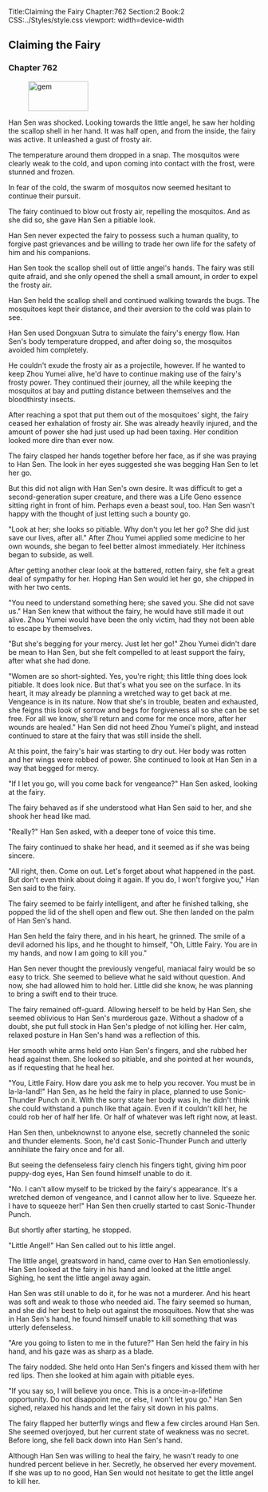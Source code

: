 Title:Claiming the Fairy 
Chapter:762 
Section:2 
Book:2 
CSS:../Styles/style.css 
viewport: width=device-width
  
## Claiming the Fairy
### Chapter 762
  
<figure>
	<img src="../Images/gem.gif" alt="gem" id="gem" width="120" height="60" />
</figure>
  

  
Han Sen was shocked. Looking towards the little angel, he saw her holding the scallop shell in her hand. It was half open, and from the inside, the fairy was active. It unleashed a gust of frosty air.

The temperature around them dropped in a snap. The mosquitos were clearly weak to the cold, and upon coming into contact with the frost, were stunned and frozen.

In fear of the cold, the swarm of mosquitos now seemed hesitant to continue their pursuit.

The fairy continued to blow out frosty air, repelling the mosquitos. And as she did so, she gave Han Sen a pitiable look.

Han Sen never expected the fairy to possess such a human quality, to forgive past grievances and be willing to trade her own life for the safety of him and his companions.

Han Sen took the scallop shell out of little angel's hands. The fairy was still quite afraid, and she only opened the shell a small amount, in order to expel the frosty air.

Han Sen held the scallop shell and continued walking towards the bugs. The mosquitoes kept their distance, and their aversion to the cold was plain to see.

Han Sen used Dongxuan Sutra to simulate the fairy's energy flow. Han Sen's body temperature dropped, and after doing so, the mosquitos avoided him completely.

He couldn't exude the frosty air as a projectile, however. If he wanted to keep Zhou Yumei alive, he'd have to continue making use of the fairy's frosty power. They continued their journey, all the while keeping the mosquitos at bay and putting distance between themselves and the bloodthirsty insects.

After reaching a spot that put them out of the mosquitoes' sight, the fairy ceased her exhalation of frosty air. She was already heavily injured, and the amount of power she had just used up had been taxing. Her condition looked more dire than ever now.

The fairy clasped her hands together before her face, as if she was praying to Han Sen. The look in her eyes suggested she was begging Han Sen to let her go.

But this did not align with Han Sen's own desire. It was difficult to get a second-generation super creature, and there was a Life Geno essence sitting right in front of him. Perhaps even a beast soul, too. Han Sen wasn't happy with the thought of just letting such a bounty go.

"Look at her; she looks so pitiable. Why don't you let her go? She did just save our lives, after all." After Zhou Yumei applied some medicine to her own wounds, she began to feel better almost immediately. Her itchiness began to subside, as well.

After getting another clear look at the battered, rotten fairy, she felt a great deal of sympathy for her. Hoping Han Sen would let her go, she chipped in with her two cents.

"You need to understand something here; she saved you. She did not save us." Han Sen knew that without the fairy, he would have still made it out alive. Zhou Yumei would have been the only victim, had they not been able to escape by themselves.

"But she's begging for your mercy. Just let her go!" Zhou Yumei didn't dare be mean to Han Sen, but she felt compelled to at least support the fairy, after what she had done.

"Women are so short-sighted. Yes, you're right; this little thing does look pitiable. It does look nice. But that's what you see on the surface. In its heart, it may already be planning a wretched way to get back at me. Vengeance is in its nature. Now that she's in trouble, beaten and exhausted, she feigns this look of sorrow and begs for forgiveness all so she can be set free. For all we know, she'll return and come for me once more, after her wounds are healed." Han Sen did not heed Zhou Yumei's plight, and instead continued to stare at the fairy that was still inside the shell.

At this point, the fairy's hair was starting to dry out. Her body was rotten and her wings were robbed of power. She continued to look at Han Sen in a way that begged for mercy.

"If I let you go, will you come back for vengeance?" Han Sen asked, looking at the fairy.

The fairy behaved as if she understood what Han Sen said to her, and she shook her head like mad.

"Really?" Han Sen asked, with a deeper tone of voice this time.

The fairy continued to shake her head, and it seemed as if she was being sincere.

"All right, then. Come on out. Let's forget about what happened in the past. But don't even think about doing it again. If you do, I won't forgive you," Han Sen said to the fairy.

The fairy seemed to be fairly intelligent, and after he finished talking, she popped the lid of the shell open and flew out. She then landed on the palm of Han Sen's hand.

Han Sen held the fairy there, and in his heart, he grinned. The smile of a devil adorned his lips, and he thought to himself, "Oh, Little Fairy. You are in my hands, and now I am going to kill you."

Han Sen never thought the previously vengeful, maniacal fairy would be so easy to trick. She seemed to believe what he said without question. And now, she had allowed him to hold her. Little did she know, he was planning to bring a swift end to their truce.

The fairy remained off-guard. Allowing herself to be held by Han Sen, she seemed oblivious to Han Sen's murderous gaze. Without a shadow of a doubt, she put full stock in Han Sen's pledge of not killing her. Her calm, relaxed posture in Han Sen's hand was a reflection of this.

Her smooth white arms held onto Han Sen's fingers, and she rubbed her head against them. She looked so pitiable, and she pointed at her wounds, as if requesting that he heal her.

"You, Little Fairy. How dare you ask me to help you recover. You must be in la-la-land!" Han Sen, as he held the fairy in place, planned to use Sonic-Thunder Punch on it. With the sorry state her body was in, he didn't think she could withstand a punch like that again. Even if it couldn't kill her, he could rob her of half her life. Or half of whatever was left right now, at least.

Han Sen then, unbeknownst to anyone else, secretly channeled the sonic and thunder elements. Soon, he'd cast Sonic-Thunder Punch and utterly annihilate the fairy once and for all.

But seeing the defenseless fairy clench his fingers tight, giving him poor puppy-dog eyes, Han Sen found himself unable to do it.

"No. I can't allow myself to be tricked by the fairy's appearance. It's a wretched demon of vengeance, and I cannot allow her to live. Squeeze her. I have to squeeze her!" Han Sen then cruelly started to cast Sonic-Thunder Punch.

But shortly after starting, he stopped.

"Little Angel!" Han Sen called out to his little angel.

The little angel, greatsword in hand, came over to Han Sen emotionlessly. Han Sen looked at the fairy in his hand and looked at the little angel. Sighing, he sent the little angel away again.

Han Sen was still unable to do it, for he was not a murderer. And his heart was soft and weak to those who needed aid. The fairy seemed so human, and she did her best to help out against the mosquitoes. Now that she was in Han Sen's hand, he found himself unable to kill something that was utterly defenseless.

"Are you going to listen to me in the future?" Han Sen held the fairy in his hand, and his gaze was as sharp as a blade.

The fairy nodded. She held onto Han Sen's fingers and kissed them with her red lips. Then she looked at him again with pitiable eyes.

"If you say so, I will believe you once. This is a once-in-a-lifetime opportunity. Do not disappoint me, or else, I won't let you go." Han Sen sighed, relaxed his hands and let the fairy sit down in his palms.

The fairy flapped her butterfly wings and flew a few circles around Han Sen. She seemed overjoyed, but her current state of weakness was no secret. Before long, she fell back down into Han Sen's hand.

Although Han Sen was willing to heal the fairy, he wasn't ready to one hundred percent believe in her. Secretly, he observed her every movement. If she was up to no good, Han Sen would not hesitate to get the little angel to kill her.